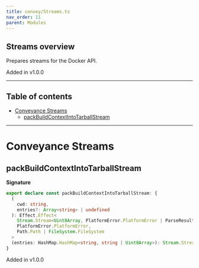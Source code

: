 ```yaml
---
title: convey/Streams.ts
nav_order: 11
parent: Modules
---
```


## Streams overview

Prepares streams for the Docker API.

Added in v1.0.0

---

<h2 class="text-delta">Table of contents</h2>

- [Conveyance Streams](#conveyance-streams)
  - [packBuildContextIntoTarballStream](#packbuildcontextintotarballstream)

---

# Conveyance Streams

## packBuildContextIntoTarballStream

**Signature**

```ts
export declare const packBuildContextIntoTarballStream: {
  (
    cwd: string,
    entries?: Array<string> | undefined
  ): Effect.Effect<
    Stream.Stream<Uint8Array, PlatformError.PlatformError | ParseResult.ParseError, never>,
    PlatformError.PlatformError,
    Path.Path | FileSystem.FileSystem
  >
  (entries: HashMap.HashMap<string, string | Uint8Array>): Stream.Stream<Uint8Array, ParseResult.ParseError, never>
}
```

Added in v1.0.0
